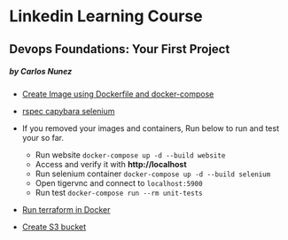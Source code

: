 # Linkedin Learning Course
## Devops Foundations: Your First Project
##### by Carlos Nunez

- [Create Image using Dockerfile and docker-compose](Create_image_docker_docker-compose.md)
- [rspec capybara selenium](rspec_capybara_selenium.md)
- If you removed your images and containers, Run below to run and test your so far.
    - Run website `docker-compose up -d --build website `
    - Access and verify it with **http://localhost**
    - Run selenium container `docker-compose up -d --build selenium`
    - Open tigervnc and connect to `localhost:5900`
    - Run test `docker-compose run --rm unit-tests`

- [Run terraform in Docker](terraform_in_docker.md)
- [Create S3 bucket](Create_s3_bucket.md)
